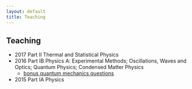 ```yaml
---
layout: default
title: Teaching
---
```


## Teaching

- 2017 Part II Thermal and Statistical Physics
- 2016 Part IB Physics A: Experimental Methods; Oscillations, Waves and Optics; Quantum Physics; Condensed Matter Physics
   - [bonus quantum mechanics questions](http://files.tcm.phy.cam.ac.uk/~ebl27/ib_qm_extra_questions.pdf)
- 2015 Part IA Physics


